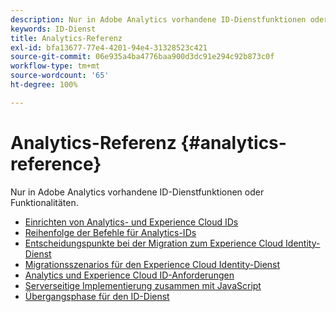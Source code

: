 ```yaml
---
description: Nur in Adobe Analytics vorhandene ID-Dienstfunktionen oder Funktionalitäten.
keywords: ID-Dienst
title: Analytics-Referenz
exl-id: bfa13677-77e4-4201-94e4-31328523c421
source-git-commit: 06e935a4ba4776baa900d3dc91e294c92b873c0f
workflow-type: tm+mt
source-wordcount: '65'
ht-degree: 100%

---
```


# Analytics-Referenz {#analytics-reference}

Nur in Adobe Analytics vorhandene ID-Dienstfunktionen oder Funktionalitäten.

+ [Einrichten von Analytics- und Experience Cloud IDs](analytics-ids.md)
+ [Reihenfolge der Befehle für Analytics-IDs](analytics-order-of-operations.md)
+ [Entscheidungspunkte bei der Migration zum Experience Cloud Identity-Dienst](migration-decisions.md)
+ [Migrationsszenarios für den Experience Cloud Identity-Dienst](migration-scenarios.md)
+ [Analytics und Experience Cloud ID-Anforderungen](legacy-analytics.md)
+ [Serverseitige Implementierung zusammen mit JavaScript](server-side.md)
+ [Übergangsphase für den ID-Dienst](grace-period.md)
<!--+ [Data Collection CNAMEs and Cross-Domain Tracking](cname.md)-->
